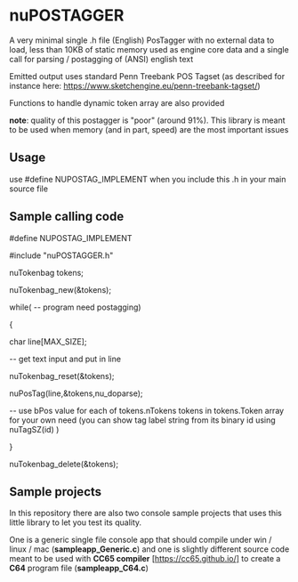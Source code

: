 # nuPOSTAGGER

A very minimal single .h file (English) PosTagger with no external data to load, less than 10KB of static memory used as engine core data and a single call for parsing / postagging of (ANSI) english text

Emitted output uses standard Penn Treebank POS Tagset (as described for instance here: https://www.sketchengine.eu/penn-treebank-tagset/)

Functions to handle dynamic token array are also provided

**note**: quality of this postagger is "poor" (around 91%). This library is meant to be used when memory (and in part, speed) are the most important issues

## Usage

use #define NUPOSTAG_IMPLEMENT when you include this .h in your main source file

## Sample calling code

#define NUPOSTAG_IMPLEMENT

#include "nuPOSTAGGER.h"

nuTokenbag tokens;

nuTokenbag_new(&tokens);

while( -- program need postagging)

 {
 
  char line[MAX_SIZE];
  
  -- get text input and put in line
  
  nuTokenbag_reset(&tokens);
  
  nuPosTag(line,&tokens,nu_doparse);
  
  -- use bPos value for each of tokens.nTokens tokens in tokens.Token array for your own need
     (you can show tag label string from its binary id using nuTagSZ(id) )
  
 }
 
nuTokenbag_delete(&tokens);

## Sample projects

In this repository there are also two console sample projects that uses this little library to let you test its quality.

One is a generic single file console app that should compile under win / linux / mac (**sampleapp_Generic.c**) and one is slightly different source code meant to be used with **CC65 compiler** [https://cc65.github.io/] to create a **C64** program file (**sampleapp_C64.c**)

